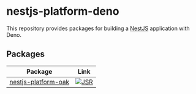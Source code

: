 # nestjs-platform-deno

This repository provides packages for building a
[NestJS](https://github.com/nestjs/nest) application with Deno.

## Packages

|                             Package                             |                                                  Link                                                   |
| :-------------------------------------------------------------: | :-----------------------------------------------------------------------------------------------------: |
| [nestjs-platform-oak](./packages/nestjs-platform-oak/README.md) | [![JSR](https://jsr.io/badges/@uki00a/nestjs-platform-oak)](https://jsr.io/@uki00a/nestjs-platform-oak) |
